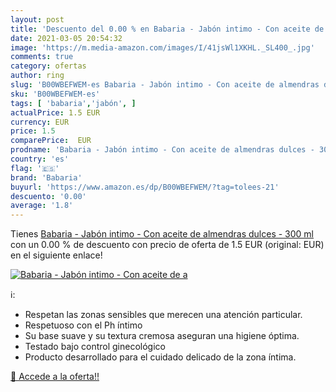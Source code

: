 ```yaml
---
layout: post
title: 'Descuento del 0.00 % en Babaria - Jabón intimo - Con aceite de a'
date: 2021-03-05 20:54:32
image: 'https://m.media-amazon.com/images/I/41jsWl1XKHL._SL400_.jpg'
comments: true
category: ofertas
author: ring
slug: 'B00WBEFWEM-es Babaria - Jabón intimo - Con aceite de almendras dulces -...'
sku: 'B00WBEFWEM-es'
tags: [ 'babaria','jabón', ]
actualPrice: 1.5 EUR
currency: EUR
price: 1.5
comparePrice:  EUR
prodname: 'Babaria - Jabón intimo - Con aceite de almendras dulces - 300 ml'
country: 'es'
flag: '🇪🇸'
brand: 'Babaria'
buyurl: 'https://www.amazon.es/dp/B00WBEFWEM/?tag=tolees-21'
descuento: '0.00'
average: '1.8'
---
```


Tienes [Babaria - Jabón intimo - Con aceite de almendras dulces - 300 ml](https://www.amazon.es/dp/B00WBEFWEM/?tag=tolees-21) con un 0.00 % de descuento con precio de oferta de 1.5 EUR (original:  EUR) en el siguiente enlace!

[![Babaria - Jabón intimo - Con aceite de a](https://m.media-amazon.com/images/I/41jsWl1XKHL._SL400_.jpg)](https://www.amazon.es/dp/B00WBEFWEM/?tag=tolees-21)

ℹ️:

- Respetan las zonas sensibles que merecen una atención particular.
- Respetuoso con el Ph íntimo
- Su base suave y su textura cremosa aseguran una higiene óptima.
- Testado bajo control ginecológico
- Producto desarrollado para el cuidado delicado de la zona íntima.

[🛒 Accede a la oferta!!](https://www.amazon.es/dp/B00WBEFWEM/?tag=tolees-21)
